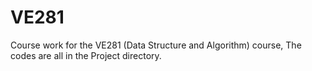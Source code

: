 # VE281
Course work for the VE281 (Data Structure and Algorithm) course,
The codes are all in the Project directory.

